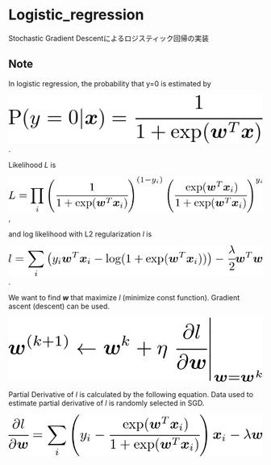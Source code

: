 # Logistic_regression
Stochastic Gradient Descentによるロジスティック回帰の実装
## Note
In logistic regression, the probability that y=0 is estimated by

![proba](./figures/eq3.png ) .

Likelihood _L_ is 

![likelihood](./figures/eq4.png ) ,

and log likelihood with L2 regularization _l_ is

![logl](./figures/eq5.png ) .

We want to find _**w**_ that maximize _l_ (minimize const function). Gradient ascent (descent) can be used.

![logl](./figures/eq7.png ) 

Partial Derivative of _l_ is calculated by the following equation. Data used to estimate partial derivative of _l_ is randomly selected in SGD.

![logl](./figures/eq6.png ) 
